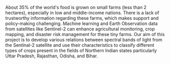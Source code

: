 About 35% of the world's food is grown on small farms (less than 2 hectares), especially in low and middle-income nations. There is a lack of trustworthy information regarding these farms, which makes support and policy-making challenging. Machine learning and Earth Observation data from satellites like Sentinel-2 can enhance agricultural monitoring, crop mapping, and disaster risk management for these tiny farms. Our aim of this project is to develop various relations between spectral bands of light from the Sentinal-2 satellite and use their characteristics to classify different types of crops present in the fields of Northern Indian states particularly Uttar Pradesh, Rajasthan, Odisha, and Bihar.
